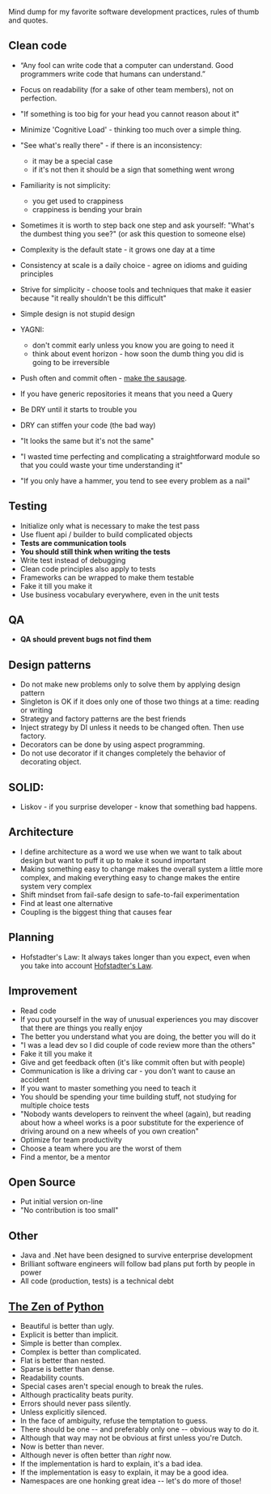 Mind dump for my favorite software development practices, rules of thumb and quotes.

## Clean code

- “Any fool can write code that a computer can understand. Good programmers write code that humans can understand.”
- Focus on readability (for a sake of other team members), not on perfection.
- "If something is too big for your head you cannot reason about it"
- Minimize 'Cognitive Load' - thinking too much over a simple thing.
- "See what's really there" - if there is an inconsistency:
    - it may be a special case
    - if it's not then it should be a sign that something went wrong
- Familiarity is not simplicity:
    - you get used to crappiness
    - crappiness is bending your brain
- Sometimes it is worth to step back one step and ask yourself: "What's the dumbest thing you see?" (or ask this question to someone else)

- Complexity is the default state - it grows one day at a time
- Consistency at scale is a daily choice - agree on idioms and guiding principles
- Strive for simplicity - choose tools and techniques that make it easier because "it really shouldn't be this difficult"
- Simple design is not stupid design

- YAGNI:
    - don't commit early unless you know you are going to need it
    - think about event horizon - how soon the dumb thing you did is going to be irreversible
- Push often and commit often - [make the sausage](https://sethrobertson.github.io/GitBestPractices/).
- If you have generic repositories it means that you need a Query
- Be DRY until it starts to trouble you
- DRY can stiffen your code (the bad way)
- "It looks the same but it's not the same"
- "I wasted time perfecting and complicating a straightforward module so that you could waste your time understanding it"
- "If you only have a hammer, you tend to see every problem as a nail"

## Testing

- Initialize only what is necessary to make the test pass
- Use fluent api / builder to build complicated objects
- **Tests are communication tools**
- **You should still think when writing the tests**
- Write test instead of debugging
- Clean code principles also apply to tests
- Frameworks can be wrapped to make them testable
- Fake it till you make it
- Use business vocabulary everywhere, even in the unit tests

## QA

- **QA should prevent bugs not find them**

## Design patterns

- Do not make new problems only to solve them by applying design pattern
- Singleton is OK if it does only one of those two things at a time: reading or writing
- Strategy and factory patterns are the best friends
- Inject strategy by DI unless it needs to be changed often. Then use factory.
- Decorators can be done by using aspect programming.
- Do not use decorator if it changes completely the behavior of decorating object.

## SOLID:

- Liskov - if you surprise developer - know that something bad happens.

## Architecture

- I define architecture as a word we use when we want to talk about design but want to puff it up to make it sound important
- Making something easy to change makes the overall system a little more complex, and making everything easy to change makes the entire system very complex
- Shift mindset from fail-safe design to safe-to-fail experimentation
- Find at least one alternative
- Coupling is the biggest thing that causes fear

## Planning

- Hofstadter's Law: It always takes longer than you expect, even when you take into account [Hofstadter's Law](http://en.wikipedia.org/wiki/Hofstadter%27s_law).

## Improvement

- Read code
- If you put yourself in the way of unusual experiences you may discover that there are things you really enjoy
- The better you understand what you are doing, the better you will do it
- "I was a lead dev so I did couple of code review more than the others"
- Fake it till you make it
- Give and get feedback often (it's like commit often but with people)
- Communication is like a driving car - you don't want to cause an accident
- If you want to master something you need to teach it
- You should be spending your time building stuff, not studying for multiple choice tests
- "Nobody wants developers to reinvent the wheel (again), but reading about how a wheel works is a poor substitute for the experience of driving around on a new wheels of you own creation"
- Optimize for team productivity
- Choose a team where you are the worst of them
- Find a mentor, be a mentor

## Open Source

- Put initial version on-line
- "No contribution is too small"

## Other

- Java and .Net have been designed to survive enterprise development
- Brilliant software engineers will follow bad plans put forth by people in power
- All code (production, tests) is a technical debt

## [The Zen of Python](https://www.python.org/dev/peps/pep-0020/)
- Beautiful is better than ugly.
- Explicit is better than implicit.
- Simple is better than complex.
- Complex is better than complicated.
- Flat is better than nested.
- Sparse is better than dense.
- Readability counts.
- Special cases aren't special enough to break the rules.
- Although practicality beats purity.
- Errors should never pass silently.
- Unless explicitly silenced.
- In the face of ambiguity, refuse the temptation to guess.
- There should be one -- and preferably only one -- obvious way to do it.
- Although that way may not be obvious at first unless you're Dutch.
- Now is better than never.
- Although never is often better than *right* now.
- If the implementation is hard to explain, it's a bad idea.
- If the implementation is easy to explain, it may be a good idea.
- Namespaces are one honking great idea -- let's do more of those!
